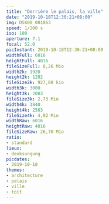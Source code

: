 ```yaml
---
title: "Derrière le palais, la ville"
date: "2019-10-18T12:30:21+08:00"
img: D5600_001863
speed: 1/200 s
iso: 100
aperture: 7.1
focal: 52.0
picInstant: 2019-10-18T12:30:21+08:00
widthFull: 6016
heightFull: 4016
fileSizeFull: 8,26 Mio
width2k: 1920
height2k: 1282
fileSize2k: 927,08 kio
width3k: 3000
height3k: 2003
fileSize3k: 2,73 Mio
width4k: 3840
height4k: 2563
fileSize4k: 4,02 Mio
widthRaw: 6016
heightRaw: 4016
fileSizeRaw: 26,70 Mio
ratio:
- standard
lieux:
- deoksungung
picdates:
- 2019-10-18
themes:
- architecture
- palais
- ville
- toit
---
```


